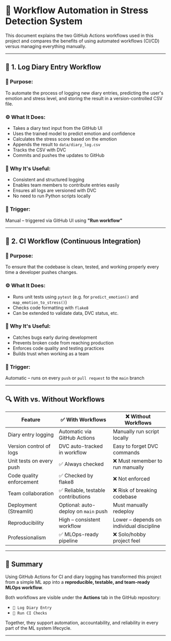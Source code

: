 # 🔄 Workflow Automation in Stress Detection System

This document explains the two GitHub Actions workflows used in this project and compares the benefits of using automated workflows (CI/CD) versus managing everything manually.

---

## 📘 1. Log Diary Entry Workflow

### 🔧 Purpose:
To automate the process of logging new diary entries, predicting the user's emotion and stress level, and storing the result in a version-controlled CSV file.

### ⚙️ What It Does:
- Takes a diary text input from the GitHub UI
- Uses the trained model to predict emotion and confidence
- Calculates the stress score based on the emotion
- Appends the result to `data/diary_log.csv`
- Tracks the CSV with DVC
- Commits and pushes the updates to GitHub

### 🧠 Why It's Useful:
- Consistent and structured logging
- Enables team members to contribute entries easily
- Ensures all logs are versioned with DVC
- No need to run Python scripts locally

### 📎 Trigger:
Manual – triggered via GitHub UI using **"Run workflow"**

---

## 🧪 2. CI Workflow (Continuous Integration)

### 🔧 Purpose:
To ensure that the codebase is clean, tested, and working properly every time a developer pushes changes.

### ⚙️ What It Does:
- Runs unit tests using `pytest` (e.g. for `predict_emotion()` and `map_emotion_to_stress()`)
- Checks code formatting with `flake8`
- Can be extended to validate data, DVC status, etc.

### 🧠 Why It's Useful:
- Catches bugs early during development
- Prevents broken code from reaching production
- Enforces code quality and testing practices
- Builds trust when working as a team

### 📎 Trigger:
Automatic – runs on every `push` or `pull request` to the `main` branch

---

## 🔍 With vs. Without Workflows

| Feature                        | ✅ With Workflows                          | ❌ Without Workflows                      |
|-------------------------------|--------------------------------------------|-------------------------------------------|
| Diary entry logging           | Automatic via GitHub Actions               | Manually run script locally               |
| Version control of logs       | DVC auto-tracked in workflow               | Easy to forget DVC commands               |
| Unit tests on every push      | ✅ Always checked                          | ❌ Must remember to run manually          |
| Code quality enforcement      | ✅ Checked by flake8                       | ❌ Not enforced                           |
| Team collaboration            | ✅ Reliable, testable contributions        | ❌ Risk of breaking codebase              |
| Deployment (Streamlit)        | Optional: auto-deploy on `main` push       | Must manually redeploy                   |
| Reproducibility               | High – consistent workflow                 | Lower – depends on individual discipline  |
| Professionalism               | ✅ MLOps-ready pipeline                    | ❌ Solo/hobby project feel                |

---

## 🏁 Summary

Using GitHub Actions for CI and diary logging has transformed this project from a simple ML app into a **reproducible, testable, and team-ready MLOps workflow**.

Both workflows are visible under the **Actions** tab in the GitHub repository:
- `📘 Log Diary Entry`
- `🧪 Run CI Checks`

Together, they support automation, accountability, and reliability in every part of the ML system lifecycle.

---

